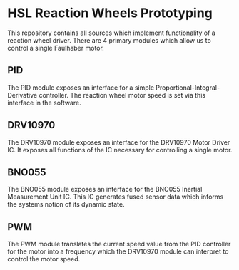 # HSL Reaction Wheels Prototyping   
This repository contains all sources which implement functionality of a reaction wheel driver. There are 4 primary modules which allow us to control a single Faulhaber motor.

## PID
The PID module exposes an interface for a simple Proportional-Integral-Derivative controller. The reaction wheel motor speed is set via this interface in the software.

## DRV10970
The DRV10970 module exposes an interface for the DRV10970 Motor Driver IC. It exposes all functions of the IC necessary for controlling a single motor.

## BNO055
The BNO055 module exposes an interface for the BNO055 Inertial Measurement Unit IC. This IC generates fused sensor data which informs the systems notion of its dynamic state.

## PWM
The PWM module translates the current speed value from the PID controller for the motor into a frequency which the DRV10970 module can interpret to control the motor speed.